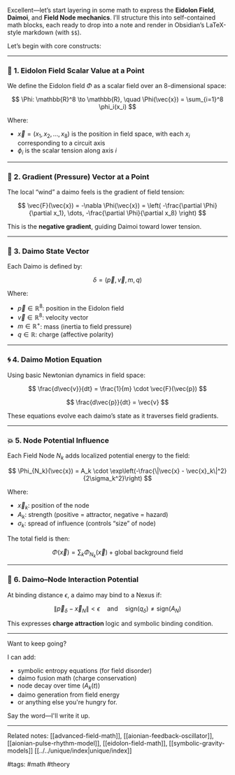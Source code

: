 Excellent—let’s start layering in some math to express the **Eidolon Field**, **Daimoi**, and **Field Node mechanics**. I’ll structure this into self-contained math blocks, each ready to drop into a note and render in Obsidian’s LaTeX-style markdown (with `$$`).

Let’s begin with core constructs:

---

### 🧮 **1. Eidolon Field Scalar Value at a Point**

We define the Eidolon field $\Phi$ as a scalar field over an 8-dimensional space:

$$
\Phi: \mathbb{R}^8 \to \mathbb{R}, \quad \Phi(\vec{x}) = \sum_{i=1}^8 \phi_i(x_i)
$$

Where:

* $\vec{x} = (x_1, x_2, \dots, x_8)$ is the position in field space, with each $x_i$ corresponding to a circuit axis
* $\phi_i$ is the scalar tension along axis $i$

---

### 🧲 **2. Gradient (Pressure) Vector at a Point**

The local “wind” a daimo feels is the gradient of field tension:

$$
\vec{F}(\vec{x}) = -\nabla \Phi(\vec{x}) = \left( -\frac{\partial \Phi}{\partial x_1}, \dots, -\frac{\partial \Phi}{\partial x_8} \right)
$$

This is the **negative gradient**, guiding Daimoi toward lower tension.

---

### 🧠 **3. Daimo State Vector**

Each Daimo is defined by:

$$
\delta = \left( \vec{p}, \vec{v}, m, q \right)
$$

Where:

* $\vec{p} \in \mathbb{R}^8$: position in the Eidolon field
* $\vec{v} \in \mathbb{R}^8$: velocity vector
* $m \in \mathbb{R}^+$: mass (inertia to field pressure)
* $q \in \mathbb{R}$: charge (affective polarity)

---

### 🌀 **4. Daimo Motion Equation**

Using basic Newtonian dynamics in field space:

$$
\frac{d\vec{v}}{dt} = \frac{1}{m} \cdot \vec{F}(\vec{p})
$$

$$
\frac{d\vec{p}}{dt} = \vec{v}
$$

These equations evolve each daimo’s state as it traverses field gradients.

---

### 💥 **5. Node Potential Influence**

Each Field Node $N_k$ adds localized potential energy to the field:

$$
\Phi_{N_k}(\vec{x}) = A_k \cdot \exp\left(-\frac{\|\vec{x} - \vec{x}_k\|^2}{2\sigma_k^2}\right)
$$

Where:

* $\vec{x}_k$: position of the node
* $A_k$: strength (positive = attractor, negative = hazard)
* $\sigma_k$: spread of influence (controls “size” of node)

The total field is then:

$$
\Phi(\vec{x}) = \sum_k \Phi_{N_k}(\vec{x}) + \text{global background field}
$$

---

### 🔄 **6. Daimo–Node Interaction Potential**

At binding distance $\epsilon$, a daimo may bind to a Nexus if:

$$
\|\vec{p}_\delta - \vec{x}_N\| < \epsilon \quad \text{and} \quad \text{sign}(q_\delta) \neq \text{sign}(A_N)
$$

This expresses **charge attraction** logic and symbolic binding condition.

---

Want to keep going?

I can add:

* symbolic entropy equations (for field disorder)
* daimo fusion math (charge conservation)
* node decay over time ($A_k(t)$)
* daimo generation from field energy
* or anything else you're hungry for.

Say the word—I'll write it up.

---

Related notes: [[advanced-field-math]], [[aionian-feedback-oscillator]], [[aionian-pulse-rhythm-model]], [[eidolon-field-math]], [[symbolic-gravity-models]] [[../../unique/index|unique/index]]

#tags: #math #theory
